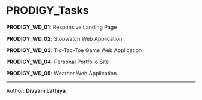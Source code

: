 # PRODIGY_Tasks

**PRODIGY_WD_01**: Responsive Landing Page

**PRODIGY_WD_02**: Stopwatch Web Application

**PRODIGY_WD_03**: Tic-Tac-Toe Game Web Application

**PRODIGY_WD_04**: Personal Portfolio Site

**PRODIGY_WD_05**: Weather Web Application

---
Author: **Divyam Lathiya**

